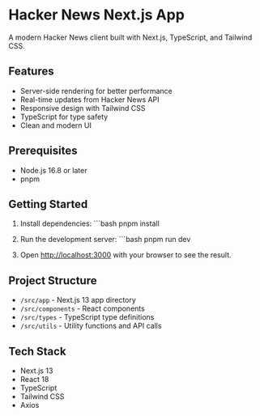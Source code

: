 # Hacker News Next.js App

A modern Hacker News client built with Next.js, TypeScript, and Tailwind CSS.

## Features

- Server-side rendering for better performance
- Real-time updates from Hacker News API
- Responsive design with Tailwind CSS
- TypeScript for type safety
- Clean and modern UI

## Prerequisites

- Node.js 16.8 or later
- pnpm

## Getting Started

1. Install dependencies:
\`\`\`bash
pnpm install

2. Run the development server:
\`\`\`bash
pnpm run dev

3. Open [http://localhost:3000](http://localhost:3000) with your browser to see the result.

## Project Structure

- `/src/app` - Next.js 13 app directory
- `/src/components` - React components
- `/src/types` - TypeScript type definitions
- `/src/utils` - Utility functions and API calls

## Tech Stack

- Next.js 13
- React 18
- TypeScript
- Tailwind CSS
- Axios
